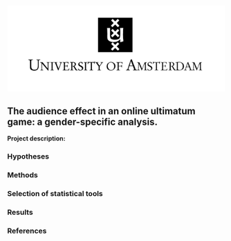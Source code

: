 <img src="images/uva.jpg?raw=true"/>



## The audience effect in an online ultimatum game: a gender-specific analysis.

**Project description:** 

### Hypotheses

### Methods

### Selection of statistical tools

### Results

### References
